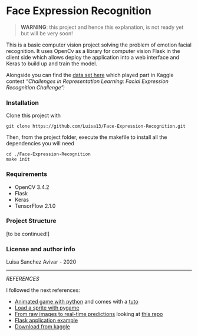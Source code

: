 # **Face Expression Recognition**

> **WARNING**: this project and hence this explanation, is not ready yet but will be very soon!

This is a basic computer vision project solving the problem of emotion facial recognition. It uses OpenCv as a library for computer vision Flask in the client side which allows deploy the application into a web interface and Keras to build up and train the model. 

Alongside you can find the [data set here](https://www.kaggle.com/c/challenges-in-representation-learning-facial-expression-recognition-challenge) which played part in Kaggle contest *“Challenges in Representation Learning: Facial Expression Recognition Challenge”:*

### Installation
Clone this project with
```
git clone https://github.com/Luisa13/Face-Expression-Recognition.git
```
Then, from the project folder, execute the makefile to install all the dependencies you will need
```
cd ./Face-Expression-Recognition
make init
```
### Requirements
* OpenCV 3.4.2
* Flask
* Keras
* TensorFlow 2.1.0

### Project Structure
[to be continued!]

### License and author info
Luisa Sanchez Avivar - 2020





---


*REFERENCES* 

I followed the next references:

* [Animated game with python](https://github.com/PubNubDevelopers/Ninja-Multiplayer-Platformer) and comes with a [tuto](https://www.pubnub.com/blog/javascript-multiplayer-game/)
* [Load a sprite with pygame](https://www.simplifiedpython.net/pygame-sprite-animation-tutorial/)
* [From raw images to real-time predictions](https://towardsdatascience.com/from-raw-images-to-real-time-predictions-with-deep-learning-ddbbda1be0e4) looking at [this repo](https://github.com/jonathanoheix/Real-Time-Face-Expression-Recognition/blob/master/Face%20expression%20recognition%20with%20Deep%20Learning.ipynb)
* [Flask application example](https://towardsdatascience.com/develop-an-interactive-drawing-recognition-app-based-on-cnn-deploy-it-with-flask-95a805de10c0)
* [Download from kaggle](https://www.kaggle.com/general/74235)
